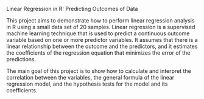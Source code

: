 Linear Regression in R: Predicting Outcomes of Data

This project aims to demonstrate how to perform linear regression analysis in R using a small data set of 20 samples. Linear regression is a supervised machine learning technique that is used to predict a continuous outcome variable based on one or more predictor variables. It assumes that there is a linear relationship between the outcome and the predictors, and it estimates the coefficients of the regression equation that minimizes the error of the predictions.

The main goal of this project is to show how to calculate and interpret the correlation between the variables, the general formula of the linear regression model, and the hypothesis tests for the model and its coefficients.
